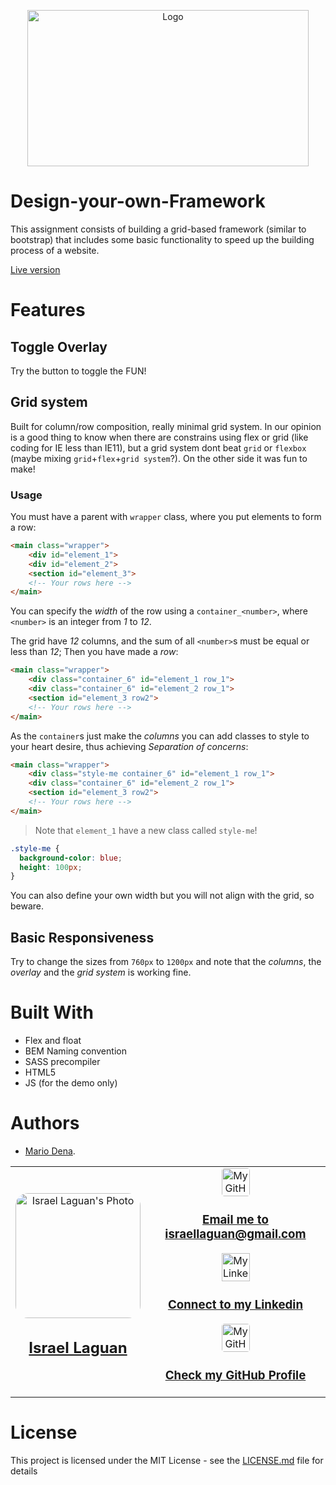 <p align="center">
  <a href="https://israel-laguan.github.io/Design-your-own-Framework">
    <img src="https://user-images.githubusercontent.com/67714964/168319853-1b14b48c-5735-484c-88e4-3441c0f1a328.jpg" alt="Logo" width="450" height="250">
  </a>
</p>

# Design-your-own-Framework

This assignment consists of building a grid-based framework (similar to bootstrap) that includes some basic functionality to speed up the building process of a website.

[Live version](https://israel-laguan.github.io/Design-your-own-Framework/)

# Features

## Toggle Overlay

Try the button to toggle the FUN!

## Grid system

Built for column/row composition, really minimal grid system. In our opinion is a good thing to know when there are constrains using flex or grid (like coding for IE less than IE11), but a grid system dont beat `grid` or `flexbox` (maybe mixing `grid`+`flex`+`grid system`?). On the other side it was fun to make!

### Usage

You must have a parent with `wrapper` class, where you put elements to form a row:

```html
<main class="wrapper">
    <div id="element_1">
    <div id="element_2">
    <section id="element_3">
    <!-- Your rows here -->
</main>
```

You can specify the _width_ of the row using a `container_<number>`, where `<number>` is an integer from _1_ to _12_.

The grid have _12_ columns, and the sum of all `<number>`s must be equal or less than _12_; Then you have made a _row_:

```html
<main class="wrapper">
    <div class="container_6" id="element_1 row_1">
    <div class="container_6" id="element_2 row_1">
    <section id="element_3 row2">
    <!-- Your rows here -->
</main>
```

As the `container`s just make the _columns_ you can add classes to style to your heart desire, thus achieving _Separation of concerns_:

```html
<main class="wrapper">
    <div class="style-me container_6" id="element_1 row_1">
    <div class="container_6" id="element_2 row_1">
    <section id="element_3 row2">
    <!-- Your rows here -->
</main>
```

> Note that `element_1` have a new class called `style-me`!

```css
.style-me {
  background-color: blue;
  height: 100px;
}
```

You can also define your own width but you will not align with the grid, so beware.

## Basic Responsiveness

Try to change the sizes from `760px` to `1200px` and note that the _columns_, the _overlay_ and the _grid system_ is working fine.

# Built With

- Flex and float
- BEM Naming convention
- SASS precompiler
- HTML5
- JS (for the demo only)

# Authors

- [Mario Dena](https://github.com/MarioDena).
<table style="width:100%">
  <tr>
    <td>
        <div align="center">
            <a href="./docs/img/photo.png" target="_blank" rel="author">
                <img src="https://avatars2.githubusercontent.com/u/36519478?s=460&v=4" style="border-radius: 10%; min-width: 100px;" alt="Israel Laguan's Photo" width="200px">
            </a>
            <h2>
                <a href="https://israel-laguan.github.io/" target="_blank" rel="author">
                    Israel Laguan
                </a>
            </h2>
        </div>
    </td>
    <td>
        <div align="center">
            <a href="mailto:israellaguan@gmail.com" target="_blank" rel="author">
                <img src="https://img.icons8.com/color/48/000000/message-squared.png" style="border-radius: 10%" alt="My GitHub" height="45px">
                <h3>
                    Email me to 
                    <a href="mailto:israellaguan@gmail.com">
                        israellaguan@gmail.com
                    </a>
                </h3>
            </a>
            <a href="https://www.linkedin.com/in/israellaguan/" target="_blank" rel="author">
                <img src="https://img.icons8.com/color/48/000000/linkedin.png" alt="My Linkedin" height="45px">
                <h3>
                    Connect to my Linkedin
                </h3>
            </a>
            <a href="https://github.com/Israel-Laguan" target="_blank" rel="author">
                <img src="https://img.icons8.com/color/48/000000/github--v1.png" 
			style="border-radius: 10%" alt="My GitHub" height="45px"
		>
                <h3>
                    Check my GitHub Profile
                </h3>
            </a>
        </div>
    </td>
  </tr>
</table>

# License

This project is licensed under the MIT License - see the [LICENSE.md](LICENSE.md) file for details
